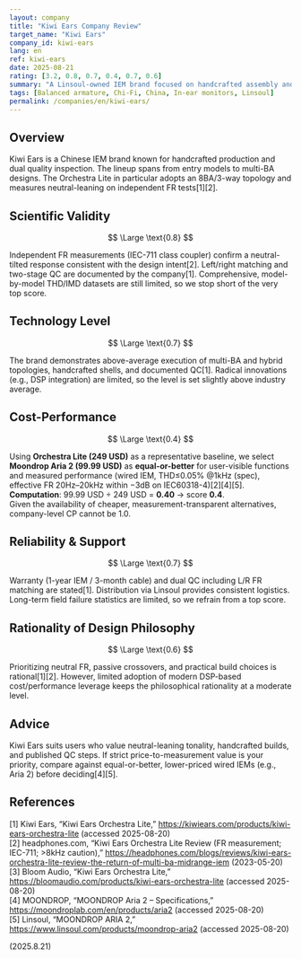 ```yaml
---
layout: company
title: "Kiwi Ears Company Review"
target_name: "Kiwi Ears"
company_id: kiwi-ears
lang: en
ref: kiwi-ears
date: 2025-08-21
rating: [3.2, 0.8, 0.7, 0.4, 0.7, 0.6]
summary: "A Linsoul-owned IEM brand focused on handcrafted assembly and dual QC. Models like the Orchestra Lite (8BA) show solid execution with neutral-leaning FR on third-party measurements[1][2]. However, cheaper wired IEMs with equal-or-better measured performance exist, so company-wide cost-performance is not maximal."
tags: [Balanced armature, Chi-Fi, China, In-ear monitors, Linsoul]
permalink: /companies/en/kiwi-ears/
---
```


## Overview

Kiwi Ears is a Chinese IEM brand known for handcrafted production and dual quality inspection. The lineup spans from entry models to multi-BA designs. The Orchestra Lite in particular adopts an 8BA/3-way topology and measures neutral-leaning on independent FR tests[1][2].

## Scientific Validity

$$ \Large \text{0.8} $$

Independent FR measurements (IEC-711 class coupler) confirm a neutral-tilted response consistent with the design intent[2]. Left/right matching and two-stage QC are documented by the company[1]. Comprehensive, model-by-model THD/IMD datasets are still limited, so we stop short of the very top score.

## Technology Level

$$ \Large \text{0.7} $$

The brand demonstrates above-average execution of multi-BA and hybrid topologies, handcrafted shells, and documented QC[1]. Radical innovations (e.g., DSP integration) are limited, so the level is set slightly above industry average.

## Cost-Performance

$$ \Large \text{0.4} $$

Using **Orchestra Lite (249 USD)** as a representative baseline, we select **Moondrop Aria 2 (99.99 USD)** as **equal-or-better** for user-visible functions and measured performance (wired IEM, THD≤0.05% @1kHz (spec), effective FR 20Hz–20kHz within −3dB on IEC60318-4)[2][4][5].  
**Computation**: 99.99 USD ÷ 249 USD = **0.40** → score **0.4**.  
Given the availability of cheaper, measurement-transparent alternatives, company-level CP cannot be 1.0.

## Reliability & Support

$$ \Large \text{0.7} $$

Warranty (1-year IEM / 3-month cable) and dual QC including L/R FR matching are stated[1]. Distribution via Linsoul provides consistent logistics. Long-term field failure statistics are limited, so we refrain from a top score.

## Rationality of Design Philosophy

$$ \Large \text{0.6} $$

Prioritizing neutral FR, passive crossovers, and practical build choices is rational[1][2]. However, limited adoption of modern DSP-based cost/performance leverage keeps the philosophical rationality at a moderate level.

## Advice

Kiwi Ears suits users who value neutral-leaning tonality, handcrafted builds, and published QC steps. If strict price-to-measurement value is your priority, compare against equal-or-better, lower-priced wired IEMs (e.g., Aria 2) before deciding[4][5].

## References

[1] Kiwi Ears, “Kiwi Ears Orchestra Lite,” https://kiwiears.com/products/kiwi-ears-orchestra-lite (accessed 2025-08-20)  
[2] headphones.com, “Kiwi Ears Orchestra Lite Review (FR measurement; IEC-711; >8kHz caution),” https://headphones.com/blogs/reviews/kiwi-ears-orchestra-lite-review-the-return-of-multi-ba-midrange-iem (2023-05-20)  
[3] Bloom Audio, “Kiwi Ears Orchestra Lite,” https://bloomaudio.com/products/kiwi-ears-orchestra-lite (accessed 2025-08-20)  
[4] MOONDROP, “MOONDROP Aria 2 – Specifications,” https://moondroplab.com/en/products/aria2 (accessed 2025-08-20)  
[5] Linsoul, “MOONDROP ARIA 2,” https://www.linsoul.com/products/moondrop-aria2 (accessed 2025-08-20)

(2025.8.21)
